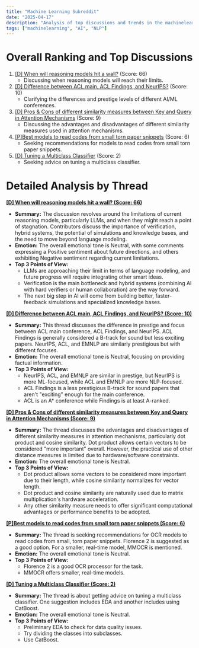 ```yaml
---
title: "Machine Learning Subreddit"
date: "2025-04-17"
description: "Analysis of top discussions and trends in the machinelearning subreddit"
tags: ["machinelearning", "AI", "NLP"]
---
```


# Overall Ranking and Top Discussions
1.  [[D] When will reasoning models hit a wall?](https://www.reddit.com/r/MachineLearning/comments/1k1606o/d_when_will_reasoning_models_hit_a_wall/) (Score: 66)
    *   Discussing when reasoning models will reach their limits.
2.  [[D] Difference between ACL main, ACL Findings, and NeurIPS?](https://www.reddit.com/r/MachineLearning/comments/1k1as1l/d_difference_between_acl_main_acl_findings_and/) (Score: 10)
    *   Clarifying the differences and prestige levels of different AI/ML conferences.
3.  [[D] Pros & Cons of different similarity measures between Key and Query in Attention Mechanisms](https://www.reddit.com/r/MachineLearning/comments/1k1an3a/d_pros_cons_of_different_similarity_measures/) (Score: 9)
    *   Discussing the advantages and disadvantages of different similarity measures used in attention mechanisms.
4.  [[P]Best models to read codes from small torn paper snippets](https://www.reddit.com/r/MachineLearning/comments/1k156uu/pbest_models_to_read_codes_from_small_torn_paper/) (Score: 6)
    *   Seeking recommendations for models to read codes from small torn paper snippets.
5.  [[D] Tuning a Multiclass Classifier](https://www.reddit.com/r/MachineLearning/comments/1k18hw5/d_tuning_a_multiclass_classifier/) (Score: 2)
    *   Seeking advice on tuning a multiclass classifier.

# Detailed Analysis by Thread
**[[D] When will reasoning models hit a wall? (Score: 66)](https://www.reddit.com/r/MachineLearning/comments/1k1606o/d_when_will_reasoning_models_hit_a_wall/)**
*   **Summary:** The discussion revolves around the limitations of current reasoning models, particularly LLMs, and when they might reach a point of stagnation. Contributors discuss the importance of verification, hybrid systems, the potential of simulations and knowledge bases, and the need to move beyond language modeling.
*   **Emotion:** The overall emotional tone is Neutral, with some comments expressing a Positive sentiment about future directions, and others exhibiting Negative sentiment regarding current limitations.
*   **Top 3 Points of View:**
    *   LLMs are approaching their limit in terms of language modeling, and future progress will require integrating other smart ideas.
    *   Verification is the main bottleneck and hybrid systems (combining AI with hard verifiers or human collaboration) are the way forward.
    *   The next big step in AI will come from building better, faster-feedback simulations and specialized knowledge bases.

**[[D] Difference between ACL main, ACL Findings, and NeurIPS? (Score: 10)](https://www.reddit.com/r/MachineLearning/comments/1k1as1l/d_difference_between_acl_main_acl_findings_and/)**
*   **Summary:** This thread discusses the difference in prestige and focus between ACL main conference, ACL Findings, and NeurIPS. ACL Findings is generally considered a B-track for sound but less exciting papers. NeurIPS, ACL, and EMNLP are similarly prestigious but with different focuses.
*   **Emotion:** The overall emotional tone is Neutral, focusing on providing factual information.
*   **Top 3 Points of View:**
    *   NeurIPS, ACL, and EMNLP are similar in prestige, but NeurIPS is more ML-focused, while ACL and EMNLP are more NLP-focused.
    *   ACL Findings is a less prestigious B-track for sound papers that aren't "exciting" enough for the main conference.
    *   ACL is an A* conference while Findings is at least A-ranked.

**[[D] Pros & Cons of different similarity measures between Key and Query in Attention Mechanisms (Score: 9)](https://www.reddit.com/r/MachineLearning/comments/1k1an3a/d_pros_cons_of_different_similarity_measures/)**
*   **Summary:** The thread discusses the advantages and disadvantages of different similarity measures in attention mechanisms, particularly dot product and cosine similarity. Dot product allows certain vectors to be considered "more important" overall. However, the practical use of other distance measures is limited due to hardware/software constraints.
*   **Emotion:** The overall emotional tone is Neutral.
*   **Top 3 Points of View:**
    *   Dot product allows some vectors to be considered more important due to their length, while cosine similarity normalizes for vector length.
    *   Dot product and cosine similarity are naturally used due to matrix multiplication's hardware acceleration.
    *   Any other similarity measure needs to offer significant computational advantages or performance benefits to be adopted.

**[[P]Best models to read codes from small torn paper snippets (Score: 6)](https://www.reddit.com/r/MachineLearning/comments/1k156uu/pbest_models_to_read_codes_from_small_torn_paper/)**
*   **Summary:** The thread is seeking recommendations for OCR models to read codes from small, torn paper snippets. Florence 2 is suggested as a good option. For a smaller, real-time model, MMOCR is mentioned.
*   **Emotion:** The overall emotional tone is Neutral.
*   **Top 3 Points of View:**
    *   Florence 2 is a good OCR processor for the task.
    *   MMOCR offers smaller, real-time models.

**[[D] Tuning a Multiclass Classifier (Score: 2)](https://www.reddit.com/r/MachineLearning/comments/1k18hw5/d_tuning_a_multiclass_classifier/)**
*   **Summary:** The thread is about getting advice on tuning a multiclass classifier. One suggestion includes EDA and another includes using CatBoost.
*   **Emotion:** The overall emotional tone is Neutral.
*   **Top 3 Points of View:**
    *   Preliminary EDA to check for data quality issues.
    *   Try dividing the classes into subclasses.
    *   Use CatBoost.
